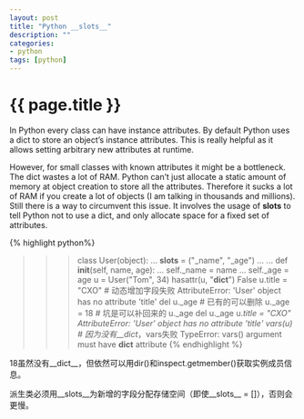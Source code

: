 ```yaml
---
layout: post
title: "Python __slots__"
description: ""
categories: 
- python
tags: [python]
---
```

{{ page.title }}
================

In Python every class can have instance attributes. By default Python uses a dict to store an object’s instance attributes. This is really helpful as it allows setting arbitrary new attributes at runtime.

However, for small classes with known attributes it might be a bottleneck. The dict wastes a lot of RAM. Python can’t just allocate a static amount of memory at object creation to store all the attributes. Therefore it sucks a lot of RAM if you create a lot of objects (I am talking in thousands and millions). Still there is a way to circumvent this issue. It involves the usage of __slots__ to tell Python not to use a dict, and only allocate space for a fixed set of attributes.

{% highlight python%}
>>> class User(object):
...     __slots__ = ("_name", "_age")
...
...     def __init__(self, name, age):
...         self._name = name
...         self._age = age
>>> u = User("Tom", 34)
>>> hasattr(u, "__dict__")
False
>>> u.title = "CXO" # 动态增加字段失败
AttributeError: 'User' object has no attribute 'title'
>>> del u._age          # 已有的可以删除
>>> u._age = 18          # 坑是可以补回来的
>>> u._age
>>> del u._age
>>> u._title = "CXO"
AttributeError: 'User' object has no attribute '_title'
>>> vars(u)     # 因为没有__dict__，vars失败
TypeError: vars() argument must have __dict__ attribute
{% endhighlight %}

18虽然没有__dict__，但依然可以用dir()和inspect.getmember()获取实例成员信息。

派生类必须用__slots__为新增的字段分配存储空间（即使__slots__ = []），否则会更慢。
